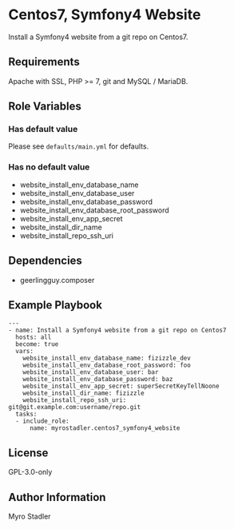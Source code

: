 Centos7, Symfony4 Website
==========================

Install a Symfony4 website from a git repo on Centos7.

Requirements
------------

Apache with SSL, PHP >= 7, git and MySQL / MariaDB.

Role Variables
--------------

### Has default value

Please see `defaults/main.yml` for defaults.

### Has no default value

- website_install_env_database_name
- website_install_env_database_user
- website_install_env_database_password
- website_install_env_database_root_password
- website_install_env_app_secret
- website_install_dir_name
- website_install_repo_ssh_uri


Dependencies
------------

- geerlingguy.composer

Example Playbook
----------------

```
---
- name: Install a Symfony4 website from a git repo on Centos7
  hosts: all
  become: true
  vars:
    website_install_env_database_name: fizizzle_dev
    website_install_env_database_root_password: foo
    website_install_env_database_user: bar
    website_install_env_database_password: baz
    website_install_env_app_secret: superSecretKeyTellNoone
    website_install_dir_name: fizizzle
    website_install_repo_ssh_uri: git@git.example.com:username/repo.git
  tasks:
  - include_role: 
      name: myrostadler.centos7_symfony4_website
```

License
-------

GPL-3.0-only

Author Information
------------------

Myro Stadler
